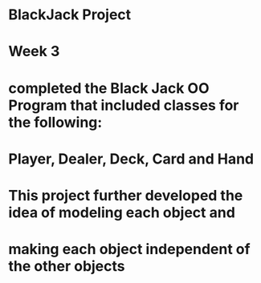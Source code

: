 # BlackJack Project
# Week 3
# completed the Black Jack OO Program that included classes for the following:
# Player, Dealer, Deck, Card and Hand
# This project further developed the idea of modeling each object and 
# making each object independent of the other objects